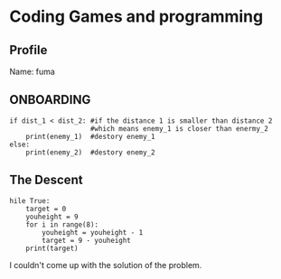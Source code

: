 # Coding Games and programming #
## Profile ##
Name: fuma

## ONBOARDING ##
```
if dist_1 < dist_2: #if the distance 1 is smaller than distance 2
                    #which means enemy_1 is closer than enermy_2
    print(enemy_1)  #destory enemy_1
else:               
    print(enemy_2)  #destory enemy_2
```

## The Descent ## 
```
hile True:
    target = 0
    youheight = 9
    for i in range(8):
        youheight = youheight - 1
        target = 9 - youheight
    print(target)
 ```
 I couldn't come up with the solution of the problem. 
